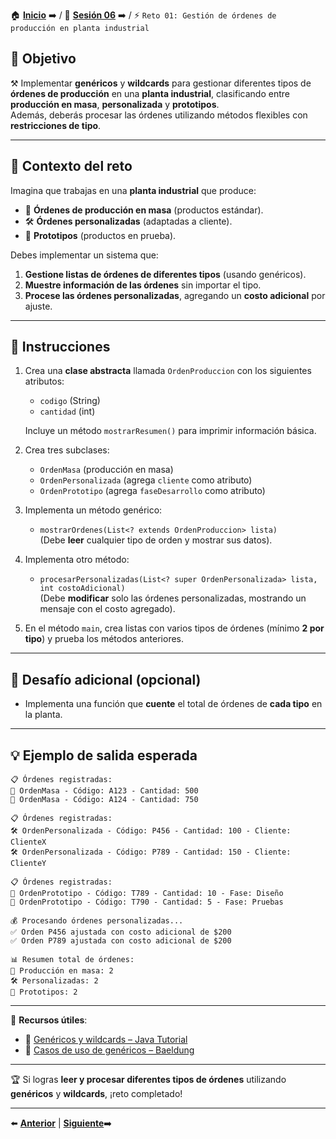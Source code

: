 🏠 [**Inicio**](../../Readme.md) ➡️ / 📖 [**Sesión 06**](../Readme.md) ➡️ / ⚡ `Reto 01: Gestión de órdenes de producción en planta industrial`

## 🎯 Objetivo

⚒️ Implementar **genéricos** y **wildcards** para gestionar diferentes tipos de **órdenes de producción** en una **planta industrial**, clasificando entre **producción en masa**, **personalizada** y **prototipos**.  
Además, deberás procesar las órdenes utilizando métodos flexibles con **restricciones de tipo**.

---

## 🧠 Contexto del reto

Imagina que trabajas en una **planta industrial** que produce:

- 🔧 **Órdenes de producción en masa** (productos estándar).  
- 🛠️ **Órdenes personalizadas** (adaptadas a cliente).  
- 🧪 **Prototipos** (productos en prueba).

Debes implementar un sistema que:

1. **Gestione listas de órdenes de diferentes tipos** (usando genéricos).  
2. **Muestre información de las órdenes** sin importar el tipo.  
3. **Procese las órdenes personalizadas**, agregando un **costo adicional** por ajuste.

---

## 📝 Instrucciones

1. Crea una **clase abstracta** llamada `OrdenProduccion` con los siguientes atributos:

   - `codigo` (String)  
   - `cantidad` (int)

   Incluye un método `mostrarResumen()` para imprimir información básica.

2. Crea tres subclases:

   - `OrdenMasa` (producción en masa)  
   - `OrdenPersonalizada` (agrega `cliente` como atributo)  
   - `OrdenPrototipo` (agrega `faseDesarrollo` como atributo)

3. Implementa un método genérico:

   - `mostrarOrdenes(List<? extends OrdenProduccion> lista)`  
   (Debe **leer** cualquier tipo de orden y mostrar sus datos).

4. Implementa otro método:

   - `procesarPersonalizadas(List<? super OrdenPersonalizada> lista, int costoAdicional)`  
   (Debe **modificar** solo las órdenes personalizadas, mostrando un mensaje con el costo agregado).

5. En el método `main`, crea listas con varios tipos de órdenes (mínimo **2 por tipo**) y prueba los métodos anteriores.

---

## 💪 Desafío adicional (opcional)

- Implementa una función que **cuente** el total de órdenes de **cada tipo** en la planta.

---

## 💡 Ejemplo de salida esperada

```
📋 Órdenes registradas:
🔧 OrdenMasa - Código: A123 - Cantidad: 500
🔧 OrdenMasa - Código: A124 - Cantidad: 750

📋 Órdenes registradas:
🛠️ OrdenPersonalizada - Código: P456 - Cantidad: 100 - Cliente: ClienteX
🛠️ OrdenPersonalizada - Código: P789 - Cantidad: 150 - Cliente: ClienteY

📋 Órdenes registradas:
🧪 OrdenPrototipo - Código: T789 - Cantidad: 10 - Fase: Diseño
🧪 OrdenPrototipo - Código: T790 - Cantidad: 5 - Fase: Pruebas

💰 Procesando órdenes personalizadas...
✅ Orden P456 ajustada con costo adicional de $200
✅ Orden P789 ajustada con costo adicional de $200

📊 Resumen total de órdenes:
🔧 Producción en masa: 2
🛠️ Personalizadas: 2
🧪 Prototipos: 2
```

---

📘 **Recursos útiles**:

- 🔗 [Genéricos y wildcards – Java Tutorial](https://docs.oracle.com/javase/tutorial/java/generics/wildcards.html)  
- 🔗 [Casos de uso de genéricos – Baeldung](https://www.baeldung.com/java-generics)

---

🏆 Si logras **leer y procesar diferentes tipos de órdenes** utilizando **genéricos** y **wildcards**, ¡reto completado!

---

⬅️ [**Anterior**](../Ejemplo-01/Readme.md) | [**Siguiente**](../Ejemplo-02/Readme.md)➡️
